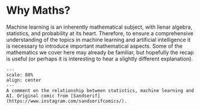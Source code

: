 # Why Maths? 

Machine learning is an inherently mathematical subject, with lienar algebra, statistics, and probability at its heart.
Therefore, to ensure a comprehensive understanding of the topics in machine learning and artificial intelligence it is necessary to introduce important mathematical aspects. 
Some of the mathematics we cover here may already be familiar, but hopefully the recap is useful (or perhaps it is interesting to hear a slightly different explanation).

```{figure} ./../images/ml-joke.jpeg
---
scale: 80%
align: center
---
A comment on the relationship between statistics, machine learning and AI. Original comic from [Sandserif](https://www.instagram.com/sandserifcomics/).
```

